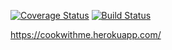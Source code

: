 [![Coverage Status](https://coveralls.io/repos/github/Knkjett/cookwithme_BE/badge.svg?branch=cicd_pipeline)](https://coveralls.io/github/Knkjett/cookwithme_BE?branch=cicd_pipeline)
[![Build Status](https://travis-ci.org/Knkjett/cookwithme_BE.svg?branch=master)](https://travis-ci.org/Knkjett/cookwithme_BE)

https://cookwithme.herokuapp.com/

